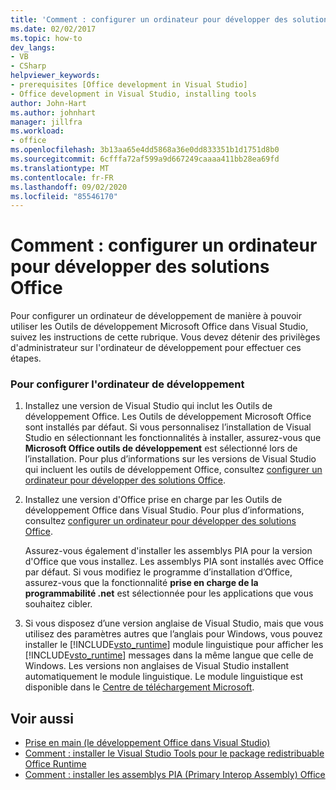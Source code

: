 ```yaml
---
title: 'Comment : configurer un ordinateur pour développer des solutions Office'
ms.date: 02/02/2017
ms.topic: how-to
dev_langs:
- VB
- CSharp
helpviewer_keywords:
- prerequisites [Office development in Visual Studio]
- Office development in Visual Studio, installing tools
author: John-Hart
ms.author: johnhart
manager: jillfra
ms.workload:
- office
ms.openlocfilehash: 3b13aa65e4dd5868a36e0dd833351b1d1751d8b0
ms.sourcegitcommit: 6cfffa72af599a9d667249caaaa411bb28ea69fd
ms.translationtype: MT
ms.contentlocale: fr-FR
ms.lasthandoff: 09/02/2020
ms.locfileid: "85546170"
---
```

# <a name="how-to-configure-a-computer-to-develop-office-solutions"></a>Comment : configurer un ordinateur pour développer des solutions Office
  Pour configurer un ordinateur de développement de manière à pouvoir utiliser les Outils de développement Microsoft Office dans Visual Studio, suivez les instructions de cette rubrique. Vous devez détenir des privilèges d'administrateur sur l'ordinateur de développement pour effectuer ces étapes.

### <a name="to-configure-the-development-computer"></a>Pour configurer l'ordinateur de développement

1. Installez une version de Visual Studio qui inclut les Outils de développement Office. Les Outils de développement Microsoft Office sont installés par défaut. Si vous personnalisez l’installation de Visual Studio en sélectionnant les fonctionnalités à installer, assurez-vous que **Microsoft Office outils de développement** est sélectionné lors de l’installation. Pour plus d’informations sur les versions de Visual Studio qui incluent les outils de développement Office, consultez [configurer un ordinateur pour développer des solutions Office](../vsto/configuring-a-computer-to-develop-office-solutions.md).

2. Installez une version d'Office prise en charge par les Outils de développement Office dans Visual Studio. Pour plus d’informations, consultez [configurer un ordinateur pour développer des solutions Office](../vsto/configuring-a-computer-to-develop-office-solutions.md).

     Assurez-vous également d'installer les assemblys PIA pour la version d'Office que vous installez. Les assemblys PIA sont installés avec Office par défaut. Si vous modifiez le programme d’installation d’Office, assurez-vous que la fonctionnalité **prise en charge de la programmabilité .net** est sélectionnée pour les applications que vous souhaitez cibler.

3. Si vous disposez d’une version anglaise de Visual Studio, mais que vous utilisez des paramètres autres que l’anglais pour Windows, vous pouvez installer le [!INCLUDE[vsto_runtime](../vsto/includes/vsto-runtime-md.md)] module linguistique pour afficher les [!INCLUDE[vsto_runtime](../vsto/includes/vsto-runtime-md.md)] messages dans la même langue que celle de Windows. Les versions non anglaises de Visual Studio installent automatiquement le module linguistique. Le module linguistique est disponible dans le [Centre de téléchargement Microsoft](https://www.microsoft.com/download/details.aspx?id=54246).

## <a name="see-also"></a>Voir aussi

- [Prise en main &#40;le développement Office dans Visual Studio&#41;](../vsto/getting-started-office-development-in-visual-studio.md)
- [Comment : installer le Visual Studio Tools pour le package redistribuable Office Runtime](../vsto/how-to-install-the-visual-studio-tools-for-office-runtime-redistributable.md)
- [Comment : installer les assemblys PIA (Primary Interop Assembly) Office](../vsto/how-to-install-office-primary-interop-assemblies.md)
